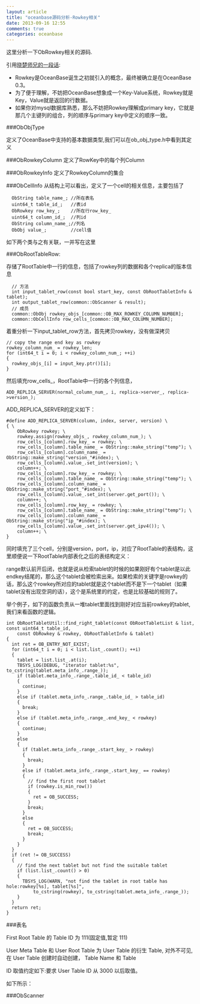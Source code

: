 ```yaml
---
layout: article
title: "oceanbase源码分析-Rowkey相关"
date: 2013-09-16 12:55
comments: true
categories: oceanbase
---
```


  这里分析一下ObRowkey相关的源码.

  引用[晓楚师兄的一段话](http://blog.csdn.net/maray/article/details/9731113 "OceanBase里面的rowkey是什么概念，是由哪些要素构成的？"):

* Rowkey是OceanBase诞生之初就引入的概念，最终被确立是在OceanBase 0.3。
* 为了便于理解，不妨把OceanBase想象成一个Key-Value系统，Rowkey就是Key，Value就是返回的行数据。
* 如果你对mysql数据库熟悉，那么不妨把Rowkey理解成primary key，它就是那几个主键列的组合，列的顺序与primary key中定义的顺序一致。

<!-- more -->

###ObObjType

  定义了OceanBase中支持的基本数据类型,我们可以在ob_obj_type.h中看到其定义


###ObRowkeyColumn
  定义了RowKey中的每个列Column


###ObRowkeyInfo
  定义了RowkeyColumn的集合


###ObCellInfo
  从结构上可以看出，定义了一个cell的相关信息，主要包括了

      ObString table_name_; //所在表名
      uint64_t table_id_;	//表id
      ObRowkey row_key_;	//所在行row_key_
      uint64_t column_id_;	//列id
      ObString column_name_;//列名
      ObObj value_;			//cell值

  如下两个类与之有关联，一并写在这里

###ObRootTableRow:

  存储了RootTable中一行的信息，包括了rowkey列的数据和各个replica的版本信息

      // 方法
      int input_tablet_row(const bool start_key, const ObRootTabletInfo & tablet);
      int output_tablet_row(common::ObScanner & result);
      // 成员
      common::ObObj rowkey_objs_[common::OB_MAX_ROWKEY_COLUMN_NUMBER];
      common::ObCellInfo row_cells_[common::OB_MAX_COLUMN_NUMBER];

  着重分析一下input_tablet_row方法，首先拷贝rowkey，没有做深拷贝

    // copy the range end key as rowkey
    rowkey_column_num_ = rowkey_len;
    for (int64_t i = 0; i < rowkey_column_num_; ++i)
    {
      rowkey_objs_[i] = input_key.ptr()[i];
    }

  然后填充row_cells_，RootTable中一行的各个列信息，

    ADD_REPLICA_SERVER(normal_column_num_, i, replica->server_, replica->version_);

  ADD_REPLICA_SERVER的定义如下：

	#define ADD_REPLICA_SERVER(column, index, server, version) \
	{ \
	    ObRowkey rowkey; \
	    rowkey.assign(rowkey_objs_, rowkey_column_num_); \
	    row_cells_[column].row_key_ = rowkey; \
	    row_cells_[column].table_name_ = ObString::make_string("temp"); \
	    row_cells_[column].column_name_ = ObString::make_string("version_"#index); \
	    row_cells_[column].value_.set_int(version); \
	    column++; \
	    row_cells_[column].row_key_ = rowkey; \
	    row_cells_[column].table_name_ = ObString::make_string("temp"); \
	    row_cells_[column].column_name_ = ObString::make_string("port_"#index); \
	    row_cells_[column].value_.set_int(server.get_port()); \
	    column++; \
	    row_cells_[column].row_key_ = rowkey; \
	    row_cells_[column].table_name_ = ObString::make_string("temp"); \
	    row_cells_[column].column_name_ = ObString::make_string("ip_"#index); \
	    row_cells_[column].value_.set_int(server.get_ipv4()); \
	    column++; \
	}

  同时填充了三个cell，分别是version，port，ip，对应了RootTable的表结构，这里顺便说一下RootTable内部表化之后的表结构定义：

  range默认前开后闭，也就是说从检索tablet的时候的如果刚好有个tablet是以此endkey结尾的，那么这个tablet会被检索出来。如果检索的关键字是rowkey的话，那么这个rowkey所对应的tablet就是这个tablet而不是下一个tablet（如果tablet没有出现空洞的话），这个是系统里的约定，也是比较基础的规则了。

  举个例子，如下的函数负责从一堆tablet里面找到刚好对应当前rowkey的tablet,我们来看函数的逻辑。

    int ObRootTabletUtil::find_right_tablet(const ObRootTabletList & list, const uint64_t table_id,
        const ObRowkey & rowkey, ObRootTabletInfo & tablet)
    {
      int ret = OB_ENTRY_NOT_EXIST;
      for (int64_t i = 0; i < list.list_.count(); ++i)
      {
        tablet = list.list_.at(i);
        TBSYS_LOG(DEBUG, "iterator tablet:%s", to_cstring(tablet.meta_info_.range_));
        if (tablet.meta_info_.range_.table_id_ < table_id)
        {
          continue;
        }
        else if (tablet.meta_info_.range_.table_id_ > table_id)
        {
          break;
        }
        else if (tablet.meta_info_.range_.end_key_ < rowkey)
        {
          continue;
        }
        else
        {
          if (tablet.meta_info_.range_.start_key_ > rowkey)
          {
            break;
          }
          else if (tablet.meta_info_.range_.start_key_ == rowkey)
          {
            // find the first root tablet
            if (rowkey.is_min_row())
            {
              ret = OB_SUCCESS;
            }
            break;
          }
          else
          {
            ret = OB_SUCCESS;
            break;
          }
        }
      }
      if (ret != OB_SUCCESS)
      {
        // find the next tablet but not find the suitable tablet
        if (list.list_.count() > 0)
        {
          TBSYS_LOG(WARN, "not find the tablet in root table has hole:rowkey[%s], tablet[%s]",
              to_cstring(rowkey), to_cstring(tablet.meta_info_.range_));
        }
      }
      return ret;
    }


###表名

  First Root Table 的 Table ID 为 111(固定值,暂定 111)

  User Meta Table 和 User Root Table 为 User Table 的衍生 Table, 对外不可见, 在 User Table 创建时自动创建， Table Name 和 Table

  ID 取值约定如下:要求 User Table ID 从 3000 以后取值。

  如下所示：

###ObScanner



